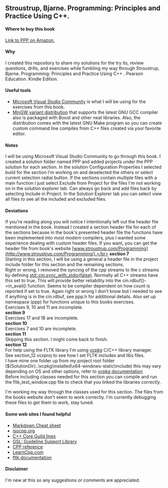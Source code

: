 ## Stroustrup, Bjarne. Programming: Principles and Practice Using C++.
#### Where to buy this book
[Link to PPP on Amazon.](https://www.amazon.com/Programming-Principles-Practice-Using-2nd/dp/0321992784/ref=sr_1_1?s=books&ie=UTF8&qid=1444058171&sr=1-1&keywords=Programming%3A+Principles+and+Practice+Using+C%2B%2B)

#### Why
I created this repository to share my solutions for the try its, review questions, drills, and exercises while fumbling my way through
Stroustrup, Bjarne. Programming: Principles and Practice Using C++ . Pearson Education. Kindle Edition.

#### Useful tools
- [Microsoft Visual Studio Community](https://www.visualstudio.com/en-us/products/visual-studio-community-vs.aspx) is what I will be using for the exercises from this book.
- [MinGW variant distribution](https://nuwen.net/mingw.html) that supports the latest GNU GCC compiler also is packaged with Boost and other neat libraries.
	Also, the distribution comes with the latest GNU Make program so you can create custom command line compiles from C++ files created via your favorite editor.

#### Notes
I will be using Microsoft Visual Studio Community to go through this book. 
I created a solution folder named PPP and added projects under the PPP solution for each section.
In the solution Configuration Properties I selected build for the section I'm working on and deselected the others or select current selection radial button.
If the sections contain multiple files with a main function I just select Exclude from Project for the files I'm not working on 
in the solution explorer tab.  Can always go back and add files back by selecting Include in Project. In the Solution Explorer tab you
can select view all files to see all the included and excluded files.

#### Deviations
If you're reading along you will notice I intentionally left out the header file mentioned in the book.  Instead I created a section header file for each of the sections 
because in the book's presented header file the functions have been implemented into most modern compilers, plus I wanted some experience dealing with custom header files.
If you want, you can get the header file from book's website [www.stroustrup.com/Programming](http://www.stroustrup.com/Programming/).</br>
<b>section 7</b></br>
Starting in this section, I will be using a general a header file in the project include folder for this section and the remaining sections.</br>
Right or wrong, I removed the syncing of the cpp streams to the c streams by defining [std::cin.sync_with_stdio(false)](https://en.cppreference.com/w/cpp/io/ios_base/sync_with_stdio).
Normally all C++ streams have this set to true. This will provide better reliability into the cin.rdbuf()->in_avail() function.
Seems to be compiler dependent on how count is reported if set to true. Again right or wrong I don't know but I needed to see if anything is in the cin.rdbuf,  see ppp.h for additional details.
Also set up namespace (ppp) for functions unique to this books exercises.</br>
Exercises 9, 10 and 11 are incomplete.</br>
<b>section 9</b></br>
Exercises 17 and 18 are incomplete.</br>
<b>section 10</b></br>
Exercises 7 and 10 are incomplete.</br>
<b>section 11</b></br>
Skipping this section.  I might come back to finish.</br>
<b>section 12</b></br>
For help using the FLTK library I'm using [vcpkg](https://github.com/microsoft/vcpkg) C/C++ library manager.</br>
See section_12.vcxproj to see how I set FLTK includes and libs files.</br>
I have mine one folder up from my project root folder ($(SolutionDir)..\vcpkg\installed\x64-windows-static\include) this may vary depending on OS and other options, refer to [vcpkg documentation](https://vcpkg.readthedocs.io/en/latest/)  
Before including classes needed for this section you can compile and run the fltk_test_window.cpp file to check that you linked the libraries correctly.</br>

I'm working my way through the classes used for this section. The files from the books website don't seem to work correctly.
I'm currently debugging these files to get them to work, stay tuned.

#### Some web sites I found helpful
- [Markdown Cheat sheet](https://github.com/adam-p/markdown-here/wiki/Markdown-Here-Cheatsheet)
- [isocpp.org](https://isocpp.org/)
- [C++ Core Guild lines](http://isocpp.github.io/CppCoreGuidelines/CppCoreGuidelines)
- [GSL: Guideline Support Library](https://github.com/Microsoft/GSL)
- [CPP reference](http://en.cppreference.com/w/Main_Page)
- [LearnCpp.com](http://www.learncpp.com/)
- [fltk documentation](https://www.fltk.org/documentation.php)

#### Disclaimer
I'm new at this so any suggestions or comments are appreciated.
